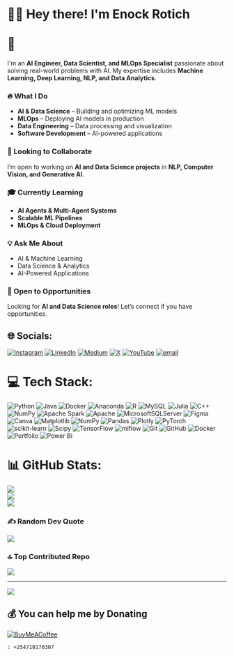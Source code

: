 # 💫👋 Hey there! I'm Enock Rotich<br><br>🚀 
 
I'm an **AI Engineer, Data Scientist, and MLOps Specialist** passionate about solving real-world problems with AI. My expertise includes **Machine Learning, Deep Learning, NLP, and Data Analytics**.  

### 🔥 What I Do  
- **AI & Data Science** – Building and optimizing ML models  
- **MLOps** – Deploying AI models in production  
- **Data Engineering** – Data processing and visualization  
- **Software Development** – AI-powered applications  

### 🎯 Looking to Collaborate  
I’m open to working on **AI and Data Science projects** in **NLP, Computer Vision, and Generative AI**.  

### 🎓 Currently Learning  
- **AI Agents & Multi-Agent Systems**  
- **Scalable ML Pipelines**  
- **MLOps & Cloud Deployment**  

### 💡 Ask Me About  
- AI & Machine Learning  
- Data Science & Analytics  
- AI-Powered Applications  

### 📢 Open to Opportunities  
Looking for **AI and Data Science roles**! Let’s connect if you have opportunities.  

## 🌐 Socials:
[![Instagram](https://img.shields.io/badge/Instagram-%23E4405F.svg?logo=Instagram&logoColor=white)](https://www.instagram.com/rotich_enock6/) [![LinkedIn](https://img.shields.io/badge/LinkedIn-%230077B5.svg?logo=linkedin&logoColor=white)](https://www.linkedin.com/in/rotich-enock/) [![Medium](https://img.shields.io/badge/Medium-12100E?logo=medium&logoColor=white)](https://medium.com/@renock6) [![X](https://img.shields.io/badge/X-black.svg?logo=X&logoColor=white)](https://x.com/carsonMax4) [![YouTube](https://img.shields.io/badge/YouTube-%23FF0000.svg?logo=YouTube&logoColor=white)](@https://www.youtube.com/@SirRotichKe) [![email](https://img.shields.io/badge/Email-D14836?logo=gmail&logoColor=white)](mailto:renock667@gmail.com) 

# 💻 Tech Stack:
![Python](https://img.shields.io/badge/python-3670A0?style=for-the-badge&logo=python&logoColor=ffdd54) ![Java](https://img.shields.io/badge/java-%23ED8B00.svg?style=for-the-badge&logo=openjdk&logoColor=white) ![Docker](https://img.shields.io/badge/docker-%230db7ed.svg?style=for-the-badge&logo=docker&logoColor=white) ![Anaconda](https://img.shields.io/badge/Anaconda-%2344A833.svg?style=for-the-badge&logo=anaconda&logoColor=white) ![R](https://img.shields.io/badge/r-%23276DC3.svg?style=for-the-badge&logo=r&logoColor=white) ![MySQL](https://img.shields.io/badge/mysql-4479A1.svg?style=for-the-badge&logo=mysql&logoColor=white) ![Julia](https://img.shields.io/badge/-Julia-9558B2?style=for-the-badge&logo=julia&logoColor=white) ![C++](https://img.shields.io/badge/c++-%2300599C.svg?style=for-the-badge&logo=c%2B%2B&logoColor=white) ![NumPy](https://img.shields.io/badge/numpy-%23013243.svg?style=for-the-badge&logo=numpy&logoColor=white) ![Apache Spark](https://img.shields.io/badge/Apache%20Spark-FDEE21?style=for-the-badge&logo=apachespark&logoColor=black) ![Apache](https://img.shields.io/badge/apache-%23D42029.svg?style=for-the-badge&logo=apache&logoColor=white) ![MicrosoftSQLServer](https://img.shields.io/badge/Microsoft%20SQL%20Server-CC2927?style=for-the-badge&logo=microsoft%20sql%20server&logoColor=white) ![Figma](https://img.shields.io/badge/figma-%23F24E1E.svg?style=for-the-badge&logo=figma&logoColor=white) ![Canva](https://img.shields.io/badge/Canva-%2300C4CC.svg?style=for-the-badge&logo=Canva&logoColor=white) ![Matplotlib](https://img.shields.io/badge/Matplotlib-%23ffffff.svg?style=for-the-badge&logo=Matplotlib&logoColor=black) ![NumPy](https://img.shields.io/badge/numpy-%23013243.svg?style=for-the-badge&logo=numpy&logoColor=white) ![Pandas](https://img.shields.io/badge/pandas-%23150458.svg?style=for-the-badge&logo=pandas&logoColor=white) ![Plotly](https://img.shields.io/badge/Plotly-%233F4F75.svg?style=for-the-badge&logo=plotly&logoColor=white) ![PyTorch](https://img.shields.io/badge/PyTorch-%23EE4C2C.svg?style=for-the-badge&logo=PyTorch&logoColor=white) ![scikit-learn](https://img.shields.io/badge/scikit--learn-%23F7931E.svg?style=for-the-badge&logo=scikit-learn&logoColor=white) ![Scipy](https://img.shields.io/badge/SciPy-%230C55A5.svg?style=for-the-badge&logo=scipy&logoColor=%white) ![TensorFlow](https://img.shields.io/badge/TensorFlow-%23FF6F00.svg?style=for-the-badge&logo=TensorFlow&logoColor=white) ![mlflow](https://img.shields.io/badge/mlflow-%23d9ead3.svg?style=for-the-badge&logo=numpy&logoColor=blue) ![Git](https://img.shields.io/badge/git-%23F05033.svg?style=for-the-badge&logo=git&logoColor=white) ![GitHub](https://img.shields.io/badge/github-%23121011.svg?style=for-the-badge&logo=github&logoColor=white) ![Docker](https://img.shields.io/badge/docker-%230db7ed.svg?style=for-the-badge&logo=docker&logoColor=white) ![Portfolio](https://img.shields.io/badge/Portfolio-%23000000.svg?style=for-the-badge&logo=firefox&logoColor=#FF7139) ![Power Bi](https://img.shields.io/badge/power_bi-F2C811?style=for-the-badge&logo=powerbi&logoColor=black)
# 📊 GitHub Stats:
![](https://github-readme-stats.vercel.app/api?username=Sir-Rotich6&theme=merko&hide_border=false&include_all_commits=true&count_private=true)<br/>
![](https://nirzak-streak-stats.vercel.app/?user=Sir-Rotich6&theme=merko&hide_border=false)<br/>
![](https://github-readme-stats.vercel.app/api/top-langs/?username=Sir-Rotich6&theme=merko&hide_border=false&include_all_commits=true&count_private=true&layout=compact)

### ✍️ Random Dev Quote
![](https://quotes-github-readme.vercel.app/api?type=horizontal&theme=radical)

### 🔝 Top Contributed Repo
![](https://github-contributor-stats.vercel.app/api?username=Sir-Rotich6&limit=5&theme=radical&combine_all_yearly_contributions=true)

---
[![](https://visitcount.itsvg.in/api?id=Sir-Rotich6&icon=3&color=2)](https://visitcount.itsvg.in)

  ## 💰 You can help me by Donating
  [![BuyMeACoffee](https://img.shields.io/badge/Buy%20Me%20a%20Coffee-ffdd00?style=for-the-badge&logo=buy-me-a-coffee&logoColor=black)](https://buymeacoffee.com/https://buymeacoffee.com/sirrotich6)
  
  
    : +254710170307

  
<!-- Proudly created with GPRM ( https://gprm.itsvg.in ) -->
